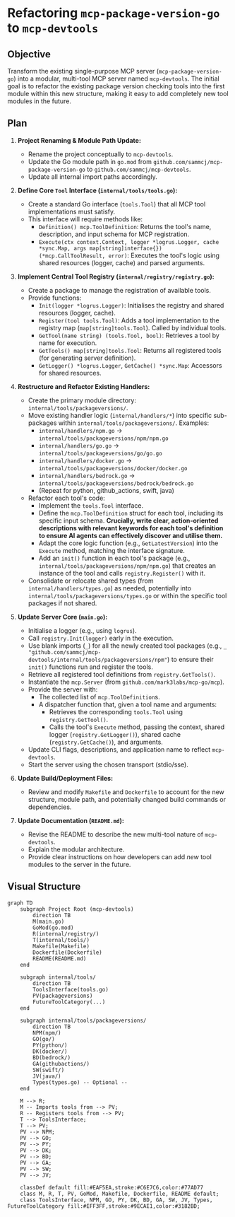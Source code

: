 # Refactoring `mcp-package-version-go` to `mcp-devtools`

## Objective

Transform the existing single-purpose MCP server (`mcp-package-version-go`) into a modular, multi-tool MCP server named `mcp-devtools`. The initial goal is to refactor the existing package version checking tools into the first module within this new structure, making it easy to add completely new tool modules in the future.

## Plan

1.  **Project Renaming & Module Path Update:**
    *   Rename the project conceptually to `mcp-devtools`.
    *   Update the Go module path in `go.mod` from `github.com/sammcj/mcp-package-version-go` to `github.com/sammcj/mcp-devtools`.
    *   Update all internal import paths accordingly.

2.  **Define Core `Tool` Interface (`internal/tools/tools.go`):**
    *   Create a standard Go interface (`tools.Tool`) that all MCP tool implementations must satisfy.
    *   This interface will require methods like:
        *   `Definition() mcp.ToolDefinition`: Returns the tool's name, description, and input schema for MCP registration.
        *   `Execute(ctx context.Context, logger *logrus.Logger, cache *sync.Map, args map[string]interface{}) (*mcp.CallToolResult, error)`: Executes the tool's logic using shared resources (logger, cache) and parsed arguments.

3.  **Implement Central Tool Registry (`internal/registry/registry.go`):**
    *   Create a package to manage the registration of available tools.
    *   Provide functions:
        *   `Init(logger *logrus.Logger)`: Initialises the registry and shared resources (logger, cache).
        *   `Register(tool tools.Tool)`: Adds a tool implementation to the registry map (`map[string]tools.Tool`). Called by individual tools.
        *   `GetTool(name string) (tools.Tool, bool)`: Retrieves a tool by name for execution.
        *   `GetTools() map[string]tools.Tool`: Returns all registered tools (for generating server definition).
        *   `GetLogger() *logrus.Logger`, `GetCache() *sync.Map`: Accessors for shared resources.

4.  **Restructure and Refactor Existing Handlers:**
    *   Create the primary module directory: `internal/tools/packageversions/`.
    *   Move existing handler logic (`internal/handlers/*`) into specific sub-packages within `internal/tools/packageversions/`. Examples:
        *   `internal/handlers/npm.go` -> `internal/tools/packageversions/npm/npm.go`
        *   `internal/handlers/go.go` -> `internal/tools/packageversions/go/go.go`
        *   `internal/handlers/docker.go` -> `internal/tools/packageversions/docker/docker.go`
        *   `internal/handlers/bedrock.go` -> `internal/tools/packageversions/bedrock/bedrock.go`
        *   (Repeat for python, github_actions, swift, java)
    *   Refactor each tool's code:
        *   Implement the `tools.Tool` interface.
        *   Define the `mcp.ToolDefinition` struct for each tool, including its specific input schema. **Crucially, write clear, action-oriented descriptions with relevant keywords for each tool's definition to ensure AI agents can effectively discover and utilise them.**
        *   Adapt the core logic function (e.g., `GetLatestVersion`) into the `Execute` method, matching the interface signature.
        *   Add an `init()` function in each tool's package (e.g., `internal/tools/packageversions/npm/npm.go`) that creates an instance of the tool and calls `registry.Register()` with it.
    *   Consolidate or relocate shared types (from `internal/handlers/types.go`) as needed, potentially into `internal/tools/packageversions/types.go` or within the specific tool packages if not shared.

5.  **Update Server Core (`main.go`):**
    *   Initialise a logger (e.g., using `logrus`).
    *   Call `registry.Init(logger)` early in the execution.
    *   Use blank imports (`_`) for all the newly created tool packages (e.g., `_ "github.com/sammcj/mcp-devtools/internal/tools/packageversions/npm"`) to ensure their `init()` functions run and register the tools.
    *   Retrieve all registered tool definitions from `registry.GetTools()`.
    *   Instantiate the `mcp.Server` (from `github.com/mark3labs/mcp-go/mcp`).
    *   Provide the server with:
        *   The collected list of `mcp.ToolDefinition`s.
        *   A dispatcher function that, given a tool name and arguments:
            *   Retrieves the corresponding `tools.Tool` using `registry.GetTool()`.
            *   Calls the tool's `Execute` method, passing the context, shared logger (`registry.GetLogger()`), shared cache (`registry.GetCache()`), and arguments.
    *   Update CLI flags, descriptions, and application name to reflect `mcp-devtools`.
    *   Start the server using the chosen transport (stdio/sse).

6.  **Update Build/Deployment Files:**
    *   Review and modify `Makefile` and `Dockerfile` to account for the new structure, module path, and potentially changed build commands or dependencies.

7.  **Update Documentation (`README.md`):**
    *   Revise the README to describe the new multi-tool nature of `mcp-devtools`.
    *   Explain the modular architecture.
    *   Provide clear instructions on how developers can add *new* tool modules to the server in the future.

## Visual Structure

```mermaid
graph TD
    subgraph Project Root (mcp-devtools)
        direction TB
        M(main.go)
        GoMod(go.mod)
        R(internal/registry/)
        T(internal/tools/)
        Makefile(Makefile)
        Dockerfile(Dockerfile)
        README(README.md)
    end

    subgraph internal/tools/
        direction TB
        ToolsInterface(tools.go)
        PV(packageversions)
        FutureToolCategory(...)
    end

    subgraph internal/tools/packageversions/
        direction TB
        NPM(npm/)
        GO(go/)
        PY(python/)
        DK(docker/)
        BD(bedrock/)
        GA(githubactions/)
        SW(swift/)
        JV(java/)
        Types(types.go) -- Optional --
    end

    M --> R;
    M -- Imports tools from --> PV;
    R -- Registers tools from --> PV;
    T --> ToolsInterface;
    T --> PV;
    PV --> NPM;
    PV --> GO;
    PV --> PY;
    PV --> DK;
    PV --> BD;
    PV --> GA;
    PV --> SW;
    PV --> JV;

    classDef default fill:#EAF5EA,stroke:#C6E7C6,color:#77AD77
    class M, R, T, PV, GoMod, Makefile, Dockerfile, README default;
    class ToolsInterface, NPM, GO, PY, DK, BD, GA, SW, JV, Types, FutureToolCategory fill:#EFF3FF,stroke:#9ECAE1,color:#3182BD;

